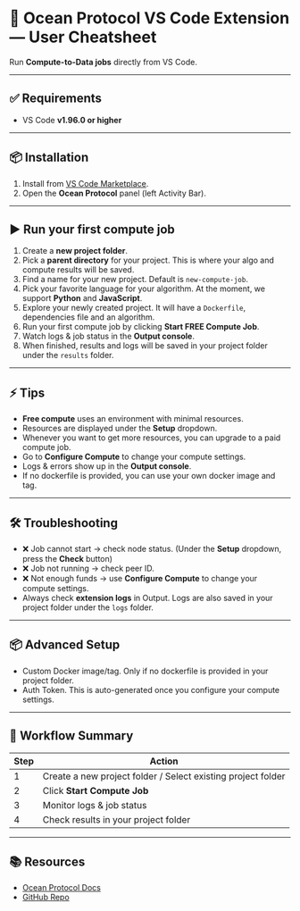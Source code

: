 # 🌊 Ocean Protocol VS Code Extension — User Cheatsheet

Run **Compute-to-Data jobs** directly from VS Code.

---

## ✅ Requirements

- VS Code **v1.96.0 or higher**

---

## 📦 Installation

1. Install from [VS Code Marketplace](https://marketplace.visualstudio.com/items?itemName=OceanProtocol.ocean-protocol-vscode-extension).
2. Open the **Ocean Protocol** panel (left Activity Bar).

---

## ▶️ Run your first compute job

1. Create a **new project folder**.
2. Pick a **parent directory** for your project. This is where your algo and compute results will be saved.
3. Find a name for your new project. Default is `new-compute-job`.
4. Pick your favorite language for your algorithm. At the moment, we support **Python** and **JavaScript**.
5. Explore your newly created project. It will have a `Dockerfile`, dependencies file and an algorithm.
6. Run your first compute job by clicking **Start FREE Compute Job**.
7. Watch logs & job status in the **Output console**.
8. When finished, results and logs will be saved in your project folder under the `results` folder.

---

## ⚡ Tips

- **Free compute** uses an environment with minimal resources.
- Resources are displayed under the **Setup** dropdown.
- Whenever you want to get more resources, you can upgrade to a paid compute job.
- Go to **Configure Compute** to change your compute settings.
- Logs & errors show up in the **Output console**.
- If no dockerfile is provided, you can use your own docker image and tag.

---

## 🛠️ Troubleshooting

- ❌ Job cannot start → check node status. (Under the **Setup** dropdown, press the **Check** button)
- ❌ Job not running → check peer ID.
- ❌ Not enough funds → use **Configure Compute** to change your compute settings.
- Always check **extension logs** in Output. Logs are also saved in your project folder under the `logs` folder.

---

## 📦 Advanced Setup

- Custom Docker image/tag. Only if no dockerfile is provided in your project folder.
- Auth Token. This is auto-generated once you configure your compute settings.

---

## 🔄 Workflow Summary

| Step | Action                                                       |
| ---- | ------------------------------------------------------------ |
| 1    | Create a new project folder / Select existing project folder |
| 2    | Click **Start Compute Job**                                  |
| 3    | Monitor logs & job status                                    |
| 4    | Check results in your project folder                         |

---

## 📚 Resources

- [Ocean Protocol Docs](https://docs.oceanprotocol.com/developers/vscode)
- [GitHub Repo](https://github.com/oceanprotocol/vscode-extension)

